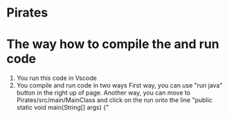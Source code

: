 # Pirates
# The way how to compile the and run code 
1. You run this code in Vscode
2. You compile and run code in two ways 
  First way, you can use "run java" button in the right up of page.
  Another way, you can move to Pirates/src/main/MainClass and click on the run onto the line "public static void main(String[] args) {"

